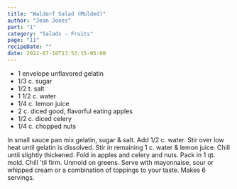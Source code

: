 ```yaml
---
title: "Waldorf Salad (Molded)"
author: "Jean Jones"
part: "1"
category: "Salads - Fruits"
page: "11"
recipeDate: ""
date: 2022-07-10T13:53:15-05:00 
---
```


- 1 envelope unflavored gelatin
- 1/3 c. sugar
- 1/2 t. salt
- 1 1/2 c. water
- 1/4 c. lemon juice
- 2 c. diced good, flavorful eating apples
- 1/2 c. diced celery
- 1/4 c. chopped nuts

In small sauce pan mix gelatin, sugar & salt.
Add 1/2 c. water. Stir over low heat until gelatin is dissolved.
Stir in remaining 1 c. water & lemon juice. Chill until slightly thickened.
Fold in apples and celery and nuts. Pack in 1 qt. mold.
Chill 'til firm. Unmold on greens.
Serve with mayonnaise, sour or whipped cream or a combination of toppings to your taste.
Makes 6 servings.